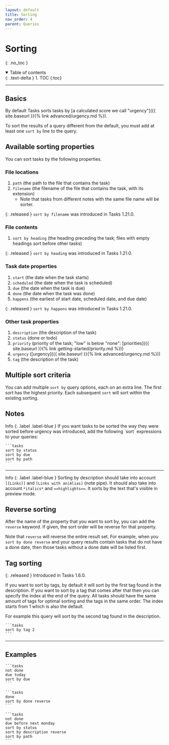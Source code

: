```yaml
---
layout: default
title: Sorting
nav_order: 4
parent: Queries
---
```


# Sorting
{: .no_toc }

<details open markdown="block">
  <summary>
    Table of contents
  </summary>
  {: .text-delta }
1. TOC
{:toc}
</details>

---

## Basics

By default Tasks sorts tasks by [a calculated score we call "urgency"]({{ site.baseurl }}{% link advanced/urgency.md %}).

To sort the results of a query different from the default, you must add at least one `sort by` line to the query.

## Available sorting properties

You can sort tasks by the following properties.

### File locations

1. `path` (the path to the file that contains the task)
1. `filename` (the filename of the file that contains the task, with its extension)
    - Note that tasks from different notes with the same file name will be sorter.

{: .released }
`sort by filename` was introduced in Tasks 1.21.0.

### File contents

1. `sort by heading` (the heading preceding the task; files with empty headings sort before other tasks)

{: .released }
`sort by heading` was introduced in Tasks 1.21.0.

### Task date properties

1. `start` (the date when the task starts)
1. `scheduled` (the date when the task is scheduled)
1. `due` (the date when the task is due)
1. `done` (the date when the task was done)
1. `happens` (the earliest of start date, scheduled date, and due date)

{: .released }
`sort by happens` was introduced in Tasks 1.21.0.

### Other task properties

1. `description` (the description of the task)
1. `status` (done or todo)
1. `priority` (priority of the task; "low" is below "none": [priorities]({{ site.baseurl }}{% link getting-started/priority.md %}))
1. `urgency` ([urgency]({{ site.baseurl }}{% link advanced/urgency.md %}))
1. `tag` (the description of the task)

## Multiple sort criteria

You can add multiple `sort by` query options, each on an extra line.
The first sort has the highest priority.
Each subsequent `sort` will sort within the existing sorting.

## Notes

<div class="code-example" markdown="1">
Info
{: .label .label-blue }
If you want tasks to be sorted the way they were sorted before urgency was introduced,
add the following `sort` expressions to your queries:

    ```tasks
    sort by status
    sort by due
    sort by path
    ```

---

Info
{: .label .label-blue }
Sorting by description should take into account `[[Links]]` and `[Links with an|Alias]` (note pipe).
It should also take into account `*italics*` and `==highlights==`.
It sorts by the text that's visible in preview mode.
</div>

## Reverse sorting

After the name of the property that you want to sort by, you can add the `reverse` keyword.
If given, the sort order will be reverse for that property.

Note that `reverse` will reverse the entire result set.
For example, when you `sort by done reverse` and your query results contain tasks that do not have a done date, then those tasks without a done date will be listed first.

## Tag sorting

{: .released }
Introduced in Tasks 1.6.0.

If you want to sort by tags, by default it will sort by the first tag found in the description. If you want to sort by a tag that comes after that then you can specify the index at the end of the query. All tasks should have the same amount of tags for optimal sorting and the tags in the same order. The index starts from 1 which is also the default.

For example this query will sort by the second tag found in the description.

    ```tasks
    sort by tag 2
    ```

---

## Examples

    ```tasks
    not done
    due today
    sort by due
    ```

    ```tasks
    done
    sort by done reverse
    ```

    ```tasks
    not done
    due before next monday
    sort by status
    sort by description reverse
    sort by path
    ```
